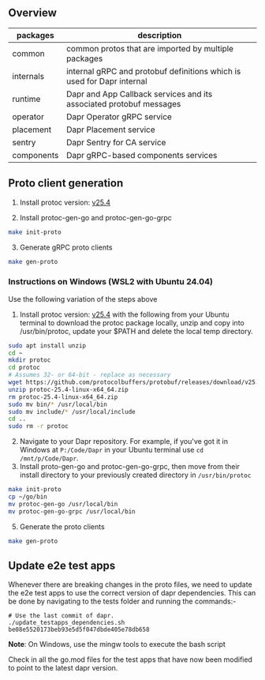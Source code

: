 ## Overview

| packages   | description                                                            |
| ---------- | ---------------------------------------------------------------------- |
| common     | common protos that are imported by multiple packages                   |
| internals  | internal gRPC and protobuf definitions which is used for Dapr internal |
| runtime    | Dapr and App Callback services and its associated protobuf messages    |
| operator   | Dapr Operator gRPC service                                             |
| placement  | Dapr Placement service                                                 |
| sentry     | Dapr Sentry for CA service                                             |
| components | Dapr gRPC-based components services                                    |

## Proto client generation

1. Install protoc version: [v25.4](https://github.com/protocolbuffers/protobuf/releases/tag/v25.4)

2. Install protoc-gen-go and protoc-gen-go-grpc

```bash
make init-proto
```

3. Generate gRPC proto clients

```bash
make gen-proto
```

### Instructions on Windows (WSL2 with Ubuntu 24.04)
Use the following variation of the steps above

1. Install protoc version: [v25.4](https://github.com/protocolbuffers/protobuf/releases/tag/v25.4) with the following 
from your Ubuntu terminal to download the protoc package locally, unzip and copy into /usr/bin/protoc, update your
$PATH and delete the local temp directory.
```bash
sudo apt install unzip
cd ~
mkdir protoc
cd protoc
# Assumes 32- or 64-bit - replace as necessary
wget https://github.com/protocolbuffers/protobuf/releases/download/v25.4/protoc-25.4-linux-x86_64.zip
unzip protoc-25.4-linux-x64_64.zip
rm protoc-25.4-linux-x64_64.zip
sudo mv bin/* /usr/local/bin
sudo mv include/* /usr/local/include
cd ..
sudo rm -r protoc
```
2. Navigate to your Dapr repository. For example, if you've got it in Windows at `P:/Code/Dapr` in your Ubuntu terminal
use `cd /mnt/p/Code/Dapr`.
3. Install proto-gen-go and protoc-gen-go-grpc, then move from their install directory to your previously created directory
in `/usr/bin/protoc`
```bash
make init-proto
cp ~/go/bin
mv protoc-gen-go /usr/local/bin
mv protoc-gen-go-grpc /usr/local/bin
```
5. Generate the proto clients
```bash
make gen-proto
```


## Update e2e test apps

Whenever there are breaking changes in the proto files, we need to update the e2e test apps to use the correct version of dapr dependencies. This can be done by navigating to the tests folder and running the commands:-

```
# Use the last commit of dapr.
./update_testapps_dependencies.sh be08e5520173beb93e5d5f047dbde405e78db658
```

**Note**: On Windows, use the mingw tools to execute the bash script

Check in all the go.mod files for the test apps that have now been modified to point to the latest dapr version.
